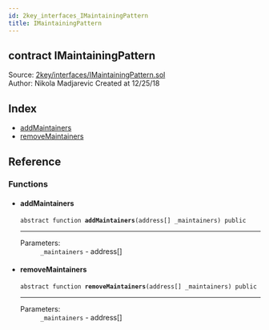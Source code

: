 ```yaml
---
id: 2key_interfaces_IMaintainingPattern
title: IMaintainingPattern
---
```


<div class="contract-doc"><div class="contract"><h2 class="contract-header"><span class="contract-kind">contract</span> IMaintainingPattern</h2><div class="source">Source: <a href="git+https://github.com/2keynet/web3-alpha/blob/v0.0.3/contracts/2key/interfaces/IMaintainingPattern.sol" target="_blank">2key/interfaces/IMaintainingPattern.sol</a></div><div class="author">Author: Nikola Madjarevic Created at 12/25/18</div></div><div class="index"><h2>Index</h2><ul><li><a href="2key_interfaces_IMaintainingPattern.html#addMaintainers">addMaintainers</a></li><li><a href="2key_interfaces_IMaintainingPattern.html#removeMaintainers">removeMaintainers</a></li></ul></div><div class="reference"><h2>Reference</h2><div class="functions"><h3>Functions</h3><ul><li><div class="item function"><span id="addMaintainers" class="anchor-marker"></span><h4 class="name">addMaintainers</h4><div class="body"><code class="signature"><span>abstract </span>function <strong>addMaintainers</strong><span>(address[] _maintainers) </span><span>public </span></code><hr/><dl><dt><span class="label-parameters">Parameters:</span></dt><dd><div><code>_maintainers</code> - address[]</div></dd></dl></div></div></li><li><div class="item function"><span id="removeMaintainers" class="anchor-marker"></span><h4 class="name">removeMaintainers</h4><div class="body"><code class="signature"><span>abstract </span>function <strong>removeMaintainers</strong><span>(address[] _maintainers) </span><span>public </span></code><hr/><dl><dt><span class="label-parameters">Parameters:</span></dt><dd><div><code>_maintainers</code> - address[]</div></dd></dl></div></div></li></ul></div></div></div>

